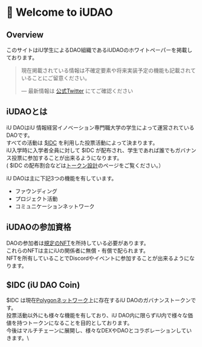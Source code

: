 # 👋 Welcome to iUDAO

## Overview

このサイトはiU学生によるDAO組織であるiUDAOのホワイトペーパーを掲載しております。

> 現在掲載されている情報は不確定要素や将来実装予定の機能も記載されていることにご留意ください。
>
> — 最新情報は [公式Twitter](https://twitter.com/daichi1re) にてご確認ください

## iUDAOとは

iU DAOはiU 情報経営イノベーション専門職大学の学生によって運営されているDAOです。\
すべての活動は [$IDC](https://app.gitbook.com/o/AJG9nY5FLMCbeq7jrlCn/s/kWVFL45IcjROBf7kBkl9/\~/changes/13/mi/usdidc-iu-dao-coin) を利用した投票活動によって決まります。\
iU入学時に入学者全員に対して $IDC が配布され、学生であれば誰でもガバナンス投票に参加することが出来るようになります。\
( $IDC の配布割合などは[トークン設計](system-structure/token.md)のページをご覧ください。）

iU DAOは主に下記3つの機能を有しています。

* ファウンディング
* プロジェクト活動
* コミュニケーションネットワーク

## iUDAOの参加資格

DAOの参加者は[規定のNFT](mi/nft.md)を所持している必要があります。\
これらのNFTは主にiUの関係者に無償・有償で配られます。\
NFTを所有していることでDiscordやイベントに参加することが出来るようになります。

## $IDC (iU DAO Coin)

$IDC は現在[Polygonネットワーク](https://polygon.technology/)上に存在するiU DAOのガバナンストークンです。\
投票活動以外にも様々な機能を有しており、iU DAO内に限らずiU内で様々な価値を持つトークンになることを目的としております。\
今後はマルチチェーンに展開し、様々なDEXやDAOとコラボレーションしていきます。\
